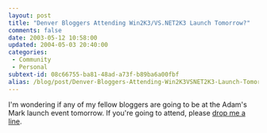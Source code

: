 ```yaml
---
layout: post
title: "Denver Bloggers Attending Win2K3/VS.NET2K3 Launch Tomorrow?"
comments: false
date: 2003-05-12 10:58:00
updated: 2004-05-03 20:40:00
categories:
 - Community
 - Personal
subtext-id: 08c66755-ba81-48ad-a73f-b89ba6a00fbf
alias: /blog/post/Denver-Bloggers-Attending-Win2K3VSNET2K3-Launch-Tomorrow.aspx
---
```



I'm wondering if any of my fellow bloggers are going to be at the Adam's Mark launch event tomorrow. If you're going to attend, please [drop me a line](http://www.peterprovost.org/contact.aspx). 
